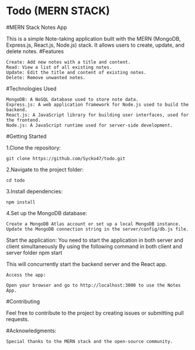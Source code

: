 # Todo (MERN STACK)
#MERN Stack Notes App

This is a simple Note-taking application built with the MERN (MongoDB, Express.js, React.js, Node.js) stack. It allows users to create, update, and delete notes.
#Features

    Create: Add new notes with a title and content.
    Read: View a list of all existing notes.
    Update: Edit the title and content of existing notes.
    Delete: Remove unwanted notes.

#Technologies Used

    MongoDB: A NoSQL database used to store note data.
    Express.js: A web application framework for Node.js used to build the backend.
    React.js: A JavaScript library for building user interfaces, used for the frontend.
    Node.js: A JavaScript runtime used for server-side development.

#Getting Started

1.Clone the repository:

    git clone https://github.com/Sycko47/todo.git

2.Navigate to the project folder:

    cd todo

3.Install dependencies:

    npm install

4.Set up the MongoDB database:

    Create a MongoDB Atlas account or set up a local MongoDB instance.
    Update the MongoDB connection string in the server/config/db.js file.

Start the application:
  You need to start the application in both server and client simultaneously
  By using the following command in both client and server folder
    npm start

This will concurrently start the backend server and the React app.

    Access the app:

    Open your browser and go to http://localhost:3000 to use the Notes App.

#Contributing

Feel free to contribute to the project by creating issues or submitting pull requests.

#Acknowledgments:

    Special thanks to the MERN stack and the open-source community.
